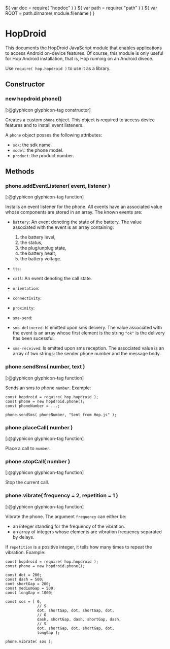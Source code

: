 ${ var doc = require( "hopdoc" ) }
${ var path = require( "path" ) }
${ var ROOT = path.dirname( module.filename ) }

HopDroid
========

This documents the HopDroid JavaScript module that enables applications
to access Android on-device features. Of course, this module is only
useful for Hop Android installation, that is, Hop running on an
Android divece. 

Use `require( hop.hopdroid )` to use it as a library.
  
  
Constructor
-----------

### new hopdroid.phone() ###
[:@glyphicon glyphicon-tag constructor]

Creates a custom `phone` object. This object is required to access
device features and to install event listeners.

A `phone` object posses the following attributes:

  * `sdk`: the sdk name.
  * `model`: the phone model.
  * `product`: the product number.


Methods
-------

### phone.addEventListener( event, listener ) ###
[:@glyphicon glyphicon-tag function]

Installs an event listener for the phone. All events have an associated
value whose components are stored in an array. The known events are:

  * `battery`: 
 An event denoting the state of the battery. The value associated with the
 event is an array containing: 
    1. the battery level, 
	2. the status, 
	3. the plug/unplug state, 
	4. the battery healt, 
	5. the battery voltage.
  * `tts`: 
  * `call`: 
 An event denoting the call state.
  * `orientation`: 
  * `connectivity`: 
  * `proximity`:
  
  * `sms-send`:
  * `sms-delivered`:
 Is emitted upon sms delivery. The value associated with the event is
 an array whose first element is the string `"ok"` is the delivery has
 been sucessful.
  * `sms-received`:
 Is emitted upon sms reception. The associated value is an array of
 two strings: the sender phone number and the message body.

  
### phone.sendSms( number, text ) ###
[:@glyphicon glyphicon-tag function]

Sends an sms to phone `number`. Example:

```hopscript
const hopdroid = require( hop.hopdroid );
const phone = new hopdroid.phone();
const phoneNumber = ...;

phone.sendSms( phoneNumber, "Sent from Hop.js" );
```

### phone.placeCall( number ) ###
[:@glyphicon glyphicon-tag function]

Place a call to `number`.

### phone.stopCall( number ) ###
[:@glyphicon glyphicon-tag function]

Stop the current call.

### phone.vibrate( frequency = 2, repetition = 1 ) ###
[:@glyphicon glyphicon-tag function]

Vibrate the phone. The argument `frequency` can either be:

  * an integer standing for the frequency of the vibration.
  * an array of integers whose elements are vibration frequency separated
 by delays.
 
If `repetition` is a positive integer, it tells how many times to repeat
the vibration. Example:

```hopscript
const hopdroid = require( hop.hopdroid );
const phone = new hopdroid.phone();

const dot = 200;
const dash = 500;
cont shortGap = 200;
const mediumGap = 500;
const longGap = 1000;

const sos = [ 0, 
              // S
              dot, shortGap, dot, shortGap, dot,
              // O
              dash, shortGap, dash, shortGap, dash,
              // S
              dot, shortGap, dot, shortGap, dot,
              longGap ];
			  
phone.vibrate( sos );
```
